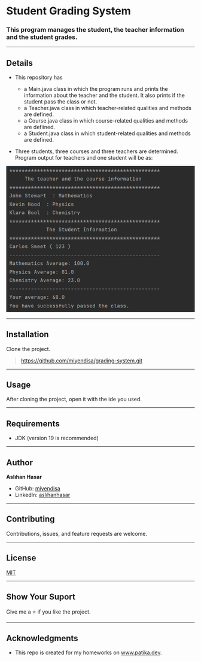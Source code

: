 # Student Grading System

### This program manages the student, the teacher information and the student grades.

---

## Details
* This repository has
    * a Main.java class in which the program runs and prints the information
about the teacher and the student. It also prints if the student pass the
class or not.
    * a Teacher.java class in which teacher-related qualities and
methods are defined.
    * a Course.java class in which course-related qualities and 
methods are defiined.
    * a Student.java class in which student-related qualities and
methods are defined.

* Three students, three courses and three teachers are determined.
Program output for teachers and one student will be as: 

![img.png](img.png)

---

## Installation
Clone the project.
> https://github.com/miyendisa/grading-system.git

---

## Usage
After cloning the project, open it with the ide you used.

---

## Requirements
* JDK (version 19 is recommended)

---

## Author
**Aslıhan Hasar**

* GitHub: [miyendisa](https://github.com/miyendisa)
* LinkedIn: [aslıhanhasar](https://www.linkedin.com/in/asl%C4%B1hanhasar
  )
---

## Contributing
Contributions, issues, and feature requests are welcome.

---

## License

[MIT](https://choosealicense.com/licenses/mit/)

---

## Show Your Suport
Give me a &#11088; if you like the project.

---

## Acknowledgments
* This repo is created for my homeworks on www.patika.dev.
